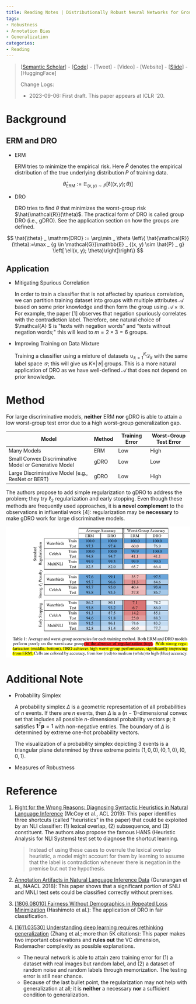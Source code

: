 ```yaml
---
title: Reading Notes | Distributionally Robust Neural Networks for Group Shifts - On the Importance of Regularization for Worst-Case Generalization
tags: 
- Robustness
- Annotation Bias
- Generalization
categories:
- Reading
---
```


> [[Semantic Scholar](https://www.semanticscholar.org/paper/Distributionally-Robust-Neural-Networks-for-Group-Sagawa-Koh/193092aef465bec868d1089ccfcac0279b914bda)] - [[Code](https://github.com/kohpangwei/group_DRO)] - [Tweet] - [Video] - [Website] - [[Slide](https://cs.stanford.edu/~ssagawa/assets/slides/groupDRO_ICLR2020.pdf)] - [HuggingFace]
>
> Change Logs:
>
> - 2023-09-06: First draft. This paper appears at ICLR '20.

# Background

## ERM and DRO

- ERM

    ERM tries to minimize the empirical risk. Here $\hat{P}$ denotes the empirical distribution of the true underlying distribution $P$ of training data.

$$
\hat{\theta} _ \mathrm{ERM} := \mathbb{E} _ {(x, y) \sim \hat{P}} \left[  \ell((x, y); \theta)\right]
$$
- DRO

    DRO tries to find $\theta$ that minimizes the worst-group risk $\hat{\mathcal{R}}(\theta)$. The practical form of DRO is called group DRO (i.e., gDRO). See the application section on how the groups are defined.

$$
\hat{\theta} _ \mathrm{DRO} := \arg\min _ \theta \left\{ \hat{\mathcal{R}}(\theta):=\max _ {g \in \mathcal{G}}\mathbb{E} _ {(x, y) \sim \hat{P} _ g} \left[  \ell(x, y); \theta)\right]\right\}
$$

## Application

- Mitigating Spurious Correlation

    In order to train a classifier that is not affected by spurious correlation, we can partition training dataset into groups with multiple attributes $\mathcal{A}$ based on some prior knowledge and then form the group using $\mathcal{A} \times \mathcal{Y}$. For example, the paper [1] observes that negation spuriously correlates with the contradiction label. Therefore, one natural choice of $\mathcal{A} $ is "texts with negation words" and "texts without negation words;" this will lead to $m=2 \times 3 = 6$ groups.

- Improving Training on Data Mixture

    Training a classifier using a mixture of datasets $\cup_{k=1}^K \mathcal{D} _ k$ with the same label space $\mathcal{Y}$; this will give us $K \times \vert \mathcal{Y}\vert$ groups. This is a more natural application of DRO as we have well-defined $\mathcal{A}$ that does not depend on prior knowledge.

# Method

For large discriminative models, **neither** ERM **nor** gDRO is able to attain a low worst-group test error due to a high worst-group generalization gap.

| Model                                                 | Method | Training Error | Worst-Group Test Error |
| ----------------------------------------------------- | ------ | -------------- | ---------------------- |
| Many Models                                           | ERM    | Low            | High                   |
| Small Convex Discriminative Model or Generative Model | gDRO   | Low            | Low                    |
| Large Discriminative Model (e.g., ResNet or BERT)     | gDRO   | Low            | High                   |

The authors propose to add simple regularization to gDRO to address the problem; they try $\ell_2$ regularization and early stopping. Even though these methods are frequently used approaches, it is **a novel complement** to the observations in influential work [4]: regularization may be **necessary** to make gDRO work for large discriminative models.

![image-20230906211211382](https://raw.githubusercontent.com/guanqun-yang/remote-images/master/2023/09/upgit_20230906_1694049131.png)

# Additional Note

- Probability Simplex

    A probability simplex $\Delta$ is a geometric representation of all probabilities of $n$ events. If there are $n$ events, then $\Delta$ is a $(n-1)$-dimensional convex set that includes all possible $n$-dimensional probability vectors $\mathbf{p}$; it satisfies $\mathbf{1}^T \mathbf{p}=1$ with non-negative entries. The boundary of $\Delta$ is determined by extreme one-hot probability vectors. 

    The visualization of a probability simplex depicting 3 events is a triangular plane determined by three extreme points $(1, 0, 0), (0, 1, 0), (0,0, 1)$.

- Measures of Robustness

    

# Reference

1. [Right for the Wrong Reasons: Diagnosing Syntactic Heuristics in Natural Language Inference](https://aclanthology.org/P19-1334) (McCoy et al., ACL 2019): This paper identifies three shortcuts (called "heuristics" in the paper) that could be exploited by an NLI classifier: (1) lexical overlap, (2) subsequence, and (3) constituent. The authors also propose the famous HANS (Heuristic Analysis for NLI Systems) test set to diagnose the shortcut learning.

    > Instead of using these cases to overrule the lexical overlap heuristic, a model might account for them by learning to assume that the label is contradiction whenever there is negation in the premise but not the hypothesis.

2. [Annotation Artifacts in Natural Language Inference Data](https://aclanthology.org/N18-2017) (Gururangan et al., NAACL 2018): This paper shows that a significant portion of SNLI and MNLI test sets could be classified correctly without premises.

3. [[1806.08010] Fairness Without Demographics in Repeated Loss Minimization](https://arxiv.org/abs/1806.08010) (Hashimoto et al.): The application of DRO in fair classification.

4. [[1611.03530] Understanding deep learning requires rethinking generalization](https://arxiv.org/abs/1611.03530) (Zhang et al.; more than 5K citations): This paper makes two important observations and **rules out** the VC dimension, Rademacher complexity as possible explanations. 

    - The neural network is able to attain zero training error for (1) a dataset with real images but random label, and (2) a dataset of random noise and random labels through memorization. The testing error is still near chance.
    - Because of the last bullet point, the regularization may not help with generalization at all; it is **neither** a necessary **nor** a sufficient condition to generalization.


